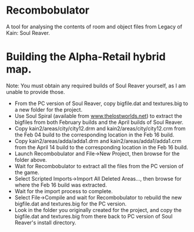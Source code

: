 # Recombobulator
A tool for analysing the contents of room and object files from Legacy of Kain: Soul Reaver.

# Building the Alpha-Retail hybrid map.

Note: You must obtain any required builds of Soul Reaver yourself, as I am unable to provide those.

* From the PC version of Soul Reaver, copy bigfile.dat and textures.big to a new folder for the project.
* Use Soul Spiral (available from www.thelostworlds.net) to extract the bigfiles from both February builds and the April builds of Soul Reaver.
* Copy kain2/areas/city/city12.drm and kain2/areas/city/city12.crm from the Feb 04 build to the corresponding location in the Feb 16 build.
* Copy kain2/areas/adda/adda1.drm and kain2/areas/adda1/adda1.crm from the April 14 build to the corresponding location in the Feb 16 build.
* Launch Recombobulator and File->New Project, then browse for the folder above.
* Wait for Recombobulator to extract all the files from the PC version of the game.
* Select Scripted Imports->Import All Deleted Areas..., then browse for where the Feb 16 build was extracted.
* Wait for the import process to complete.
* Select File->Compile and wait for Recombobulator to rebuild the new bigfile.dat and textures.big for the PC version.
* Look in the folder you originally created for the project, and copy the bigfile.dat and textures.big from there back to PC version of Soul Reaver's install directory.
